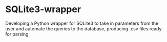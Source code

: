 # SQLite3-wrapper
Developing a Python wrapper for SQLite3 to take in parameters from the user and automate the queries to the database, producing .csv files ready for parsing
